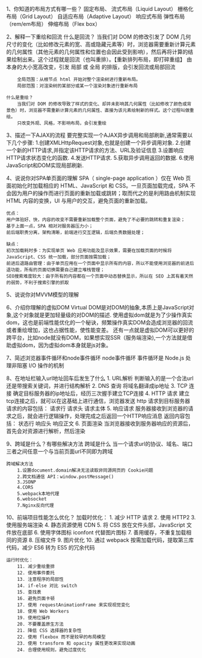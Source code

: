 1、你知道的布局方式有哪一些？
    固定布局、
    流式布局（Liquid Layout）
    栅格化布局（Grid Layout）
    自适应布局（Adaptive Layout）
    响应式布局
    弹性布局（rem/em布局）
    伸缩布局（Flex box）

2、解释一下重绘和回流
    什么是回流？
        当我们对 DOM 的修改引发了 DOM 几何尺寸的变化（比如修改元素的宽、高或隐藏元素等）时，浏览器需要重新计算元素的几何属性（其他元素的几何属性和位置也会因此受到影响），然后再将计算的结果绘制出来。这个过程就是回流（也叫重排）。【重新排列布局，即打碎重组】
        由本身的大小宽高改变，引发 局部 或 全局 的排版，会引发回流或局部回流

        全局范围：从根节点 html 开始对整个渲染树进行重新布局。
        局部范围：对渲染树的某部分或某一个渲染对象进行重新布局

    什么是重绘？
        当我们对 DOM 的修改导致了样式的变化、却并未影响其几何属性（比如修改了颜色或背景色）时，浏览器不需重新计算元素的几何属性、直接为该元素绘制新的样式。这个过程叫做重绘。
        只改变外观、风格，不影响布局，会引发重绘

3、描述一下AJAX的流程
    要完整实现一个AJAX异步调用和局部刷新,通常需要以下几个步骤:
      1.创建XMLHttpRequest对象,也就是创建一个异步调用对象.
      2.创建一个新的HTTP请求,并指定该HTTP请求的方法、URL及验证信息
      3.设置响应HTTP请求状态变化的函数.
      4.发送HTTP请求.
      5.获取异步调用返回的数据.
      6.使用JavaScript和DOM实现局部刷新.

4、说说你对SPA单页面的理解
    SPA（ single-page application ）仅在 Web 页面初始化时加载相应的 HTML、JavaScript 和 CSS。一旦页面加载完成，SPA 不会因为用户的操作而进行页面的重新加载或跳转；取而代之的是利用路由机制实现 HTML 内容的变换，UI 与用户的交互，避免页面的重新加载。

    优点：
    用户体验好、快，内容的改变不需要重新加载整个页面，避免了不必要的跳转和重复渲染；
    基于上面一点，SPA 相对对服务器压力小；
    前后端职责分离，架构清晰，前端进行交互逻辑，后端负责数据处理；

    缺点：
    初次加载耗时多：为实现单页 Web 应用功能及显示效果，需要在加载页面的时候将 JavaScript、CSS 统一加载，部分页面按需加载；
    前进后退路由管理：由于单页应用在一个页面中显示所有的内容，所以不能使用浏览器的前进后退功能，所有的页面切换需要自己建立堆栈管理；
    SEO搜索难度较大：由于所有的内容都在一个页面中动态替换显示，所以在 SEO 上其有着天然的弱势，不利于搜索引擎的抓取

5、说说你对MVVM模型的理解

6、介绍你理解的虚拟DOM
    Virtual DOM是对DOM的抽象,本质上是JavaScript对象,这个对象就是更加轻量级的对DOM的描述.
    使用虚拟dom就是为了少操作真实dom，这也是前端性能优化的一个秘诀，频繁操作真实DOM会造成浏览器的回流或者重绘增加，这也占据性能，使性能变差。
    还有一点就是虚拟DOM可以更好的跨平台，比如node就没有DOM，如果想实现SSR（服务端渲染),一个方法就是借助虚拟dom，因为虚拟dom本身就是js对象。

7、简述浏览器事件循环和node事件循环
    node事件循环
        事件循环是 Node.js 处理非阻塞 I/O 操作的机制
        
8、在地址栏输入url地址回车后发生了什么
    1. URL解析    判断输入的是一个合法url还是带搜索关键词，并进行结构解析
    2. DNS 查询   将域名翻译成ip地址
    3. TCP 连接   确定目标服务器的ip地址后，经历三次握手建立TCP连接
    4. HTTP 请求  建立tcp连接之后，就可以在这基础上进行通信，浏览器发送 http 请求到目标服务器
        请求的内容包括：
            请求行
            请求头
            请求主体
    5. 响应请求   服务器接收到浏览器的请求之后，就会进行逻辑操作，处理完成之后返回一个HTTP响应消息
        返回内容包括：
            状态行
            响应头
            响应正文
    6. 页面渲染
        当浏览器接收到服务器响应的资源后，首先会对资源进行解析，然后渲染

9、跨域是什么？有哪些解决方法
    跨域是什么
        当一个请求url的协议、域名、端口三者之间任意一个与当前页面url不同即为跨域

    跨域解决方法
        1.设置document.domain解决无法读取非同源网页的 Cookie问题
        2.跨文档通信 API：window.postMessage()
        3.JSONP
        4.CORS
        5.webpack本地代理
        6.websocket
        7.Nginx反向代理

10、前端项目性能怎么优化？
    加载时优化：
        1. 减少 HTTP 请求
        2. 使用 HTTP2
        3. 使用服务端渲染
        4. 静态资源使用 CDN
        5. 将 CSS 放在文件头部，JavaScript 文件放在底部
        6. 使用字体图标 iconfont 代替图片图标
        7. 善用缓存，不重复加载相同的资源
        8. 压缩文件
        9. 图片优化
        10. 通过 webpack 按需加载代码，提取第三库代码，减少 ES6 转为 ES5 的冗余代码

    运行时优化：
        11. 减少重绘重排
        12. 使用事件委托
        13. 注意程序的局部性
        14. if-else 对比 switch
        15. 查找表
        16. 避免页面卡顿
        17. 使用 requestAnimationFrame 来实现视觉变化
        18. 使用 Web Workers
        19. 使用位操作
        20. 不要覆盖原生方法
        21. 降低 CSS 选择器的复杂性
        22. 使用 flexbox 而不是较早的布局模型
        23. 使用 transform 和 opacity 属性更改来实现动画
        24. 合理使用规则，避免过度优化